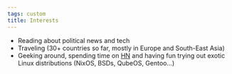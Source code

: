 ```yaml
---
tags: custom
title: Interests
---
```


* Reading about political news and tech
* Traveling (30+ countries so far, mostly in Europe and South-East Asia)
* Geeking around, spending time on [HN](https://news.ycombinator.com/) and having fun trying out exotic Linux distributions (NixOS, BSDs, QubeOS, Gentoo...)
